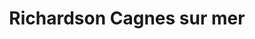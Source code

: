 ---
title: "Richardson Cagnes sur mer"
url: /cagnes-sur-mer/richardson-cagnes-sur-mer/
shop: Supermarkt
---